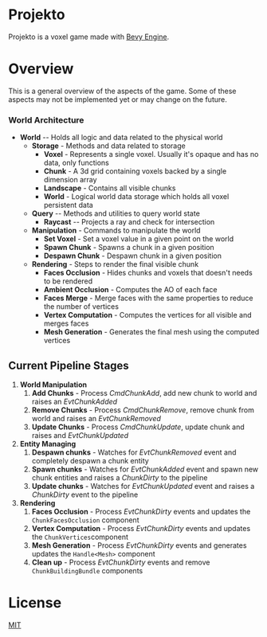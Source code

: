 # Projekto

Projekto is a voxel game made with [Bevy Engine](https://github.com/bevyengine/bevy).


# Overview

This is a general overview of the aspects of the game. Some of these aspects may not be implemented yet or may change on the future.

### World Architecture

- **World** -- Holds all logic and data related to the physical world
  - **Storage** - Methods and data related to storage
    - **Voxel** - Represents a single voxel. Usually it's opaque and has no data, only functions
    - **Chunk** - A 3d grid containing voxels backed by a single dimension array
    - **Landscape** - Contains all visible chunks
    - **World** - Logical world data storage which holds all voxel persistent data
  - **Query** -- Methods and utilities to query world state
    - **Raycast** -- Projects a ray and check for intersection
  - **Manipulation** - Commands to manipulate the world 
    - **Set Voxel** - Set a voxel value in a given point on the world
    - **Spawn Chunk**  - Spawns a chunk in a given position
    - **Despawn Chunk** - Despawn chunk in a given position
  <!--- **Propagation** - Any computation task that needs propagate some value over the world
    - **Light** - Propagates sun and artificial light over the world
    - **Water** - Propagates water over the world
    - **Fire** - Propagates fire over the world
    - **Physics** - Propagate physics behavior, like structures collapse, over the world -->
  - **Rendering** - Steps to render the final visible chunk
    - **Faces Occlusion** - Hides chunks and voxels that doesn't needs to be rendered
    - **Ambient Occlusion** - Computes the AO of each face
    - **Faces Merge** - Merge faces with the same properties to reduce the number of vertices
    - **Vertex Computation** - Computes the vertices for all visible and merges faces 
    - **Mesh Generation** - Generates the final mesh using the computed vertices

## Current Pipeline Stages

1. **World Manipulation**
    1. **Add Chunks** - Process *CmdChunkAdd*, add new chunk to world and raises an *EvtChunkAdded*
    2. **Remove Chunks** - Process *CmdChunkRemove*, remove chunk from world and raises an *EvtChunkRemoved*
    3. **Update Chunks** - Process *CmdChunkUpdate*, update chunk and raises and *EvtChunkUpdated*
2. **Entity Managing**
    1. **Despawn chunks** - Watches for *EvtChunkRemoved* event and completely despawn a chunk entity
    2. **Spawn chunks** - Watches for *EvtChunkAdded* event and spawn new chunk entities and raises a *ChunkDirty* to the pipeline
    3. **Update chunks** - Watches for *EvtChunkUpdated* event and raises a *ChunkDirty* event to the pipeline
3. **Rendering**
    1. **Faces Occlusion** - Process *EvtChunkDirty* events and updates the `ChunkFacesOcclusion` component
    2. **Vertex Computation** - Process *EvtChunkDirty* events and updates the `ChunkVertices`component
    3. **Mesh Generation** - Process *EvtChunkDirty* events and generates updates the `Handle<Mesh>` component
    4. **Clean up** - Process *EvtChunkDirty* events and remove `ChunkBuildingBundle` components


# License
[MIT](https://choosealicense.com/licenses/mit/)